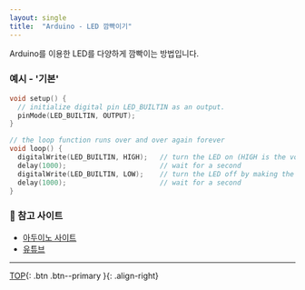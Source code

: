 ```yaml
---
layout: single
title:  "Arduino - LED 깜빡이기"
---
```


Arduino를 이용한 LED를 다양하게 깜빡이는 방법입니다.

### 예시 - '기본'
```cpp
void setup() {
  // initialize digital pin LED_BUILTIN as an output.
  pinMode(LED_BUILTIN, OUTPUT);
}

// the loop function runs over and over again forever
void loop() {
  digitalWrite(LED_BUILTIN, HIGH);   // turn the LED on (HIGH is the voltage level)
  delay(1000);                       // wait for a second
  digitalWrite(LED_BUILTIN, LOW);    // turn the LED off by making the voltage LOW
  delay(1000);                       // wait for a second
}
```

### 🚀 참고 사이트

- [아두이노 사이트](https://modoocode.com/66)
- [유튜브](https://www.inflearn.com/course/following-c/dashboard)


***
[TOP](#){: .btn .btn--primary }{: .align-right}

